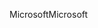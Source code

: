 <span data-ttu-id="75429-101">Microsoft</span><span class="sxs-lookup"><span data-stu-id="75429-101">Microsoft</span></span>
